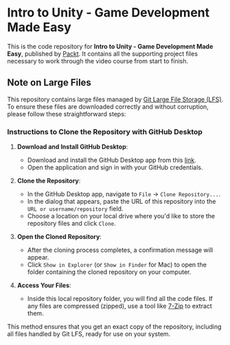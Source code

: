 # Intro to Unity - Game Development Made Easy
This is the code repository for **Intro to Unity - Game Development Made Easy**, published by [Packt](https://www.packtpub.com/?utm_source=github). It contains all the supporting project files necessary to work through the video course from start to finish.

## Note on Large Files

This repository contains large files managed by [Git Large File Storage (LFS)](https://git-lfs.github.com/). To ensure these files are downloaded correctly and without corruption, please follow these straightforward steps:

### Instructions to Clone the Repository with GitHub Desktop

1.  **Download and Install GitHub Desktop**:
    
    -   Download and install the GitHub Desktop app from this [link](https://desktop.github.com/?ref_cta=download+desktop&ref_loc=installing+github+desktop&ref_page=docs).
    -   Open the application and sign in with your GitHub credentials.
2.  **Clone the Repository**:
    
    -   In the GitHub Desktop app, navigate to `File` -> `Clone Repository...`.
    -   In the dialog that appears, paste the URL of this repository into the `URL or username/repository` field.
    -   Choose a location on your local drive where you'd like to store the repository files and click `Clone`.
3.  **Open the Cloned Repository**:
    
    -   After the cloning process completes, a confirmation message will appear.
    -   Click `Show in Explorer` (or `Show in Finder` for Mac) to open the folder containing the cloned repository on your computer.
4.  **Access Your Files**:
    
    -   Inside this local repository folder, you will find all the code files. If any files are compressed (zipped), use a tool like [7-Zip](https://www.7-zip.org/) to extract them.

This method ensures that you get an exact copy of the repository, including all files handled by Git LFS, ready for use on your system.
